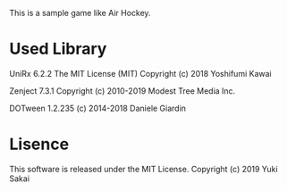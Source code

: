 This is a sample game like Air Hockey.


# Used Library

UniRx 6.2.2
The MIT License (MIT) Copyright (c) 2018 Yoshifumi Kawai

Zenject 7.3.1
Copyright (c) 2010-2019 Modest Tree Media Inc.

DOTween 1.2.235
(c) 2014-2018 Daniele Giardin

# Lisence

This software is released under the MIT License.
Copyright (c) 2019 Yuki Sakai